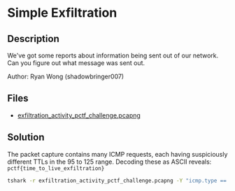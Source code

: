 # Simple Exfiltration

## Description

We've got some reports about information being sent out of our network. Can you figure out what message was sent out.

Author: Ryan Wong (shadowbringer007)

## Files

* [exfiltration_activity_pctf_challenge.pcapng](files/exfiltration_activity_pctf_challenge.pcapng)

## Solution

The packet capture contains many ICMP requests, each having suspiciously different TTLs in the 95 to 125 range. Decoding these as ASCII reveals: `pctf{time_to_live_exfiltration}`

```bash
tshark -r exfiltration_activity_pctf_challenge.pcapng -Y "icmp.type == 8" -T fields -e ip.ttl  | awk '{ printf "%c", $1 }'
```
